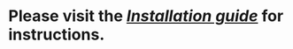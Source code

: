 # Please visit the *[Installation guide](https://mhira-project.github.io/documentation/docs/category/installation-guide)* for instructions. 
